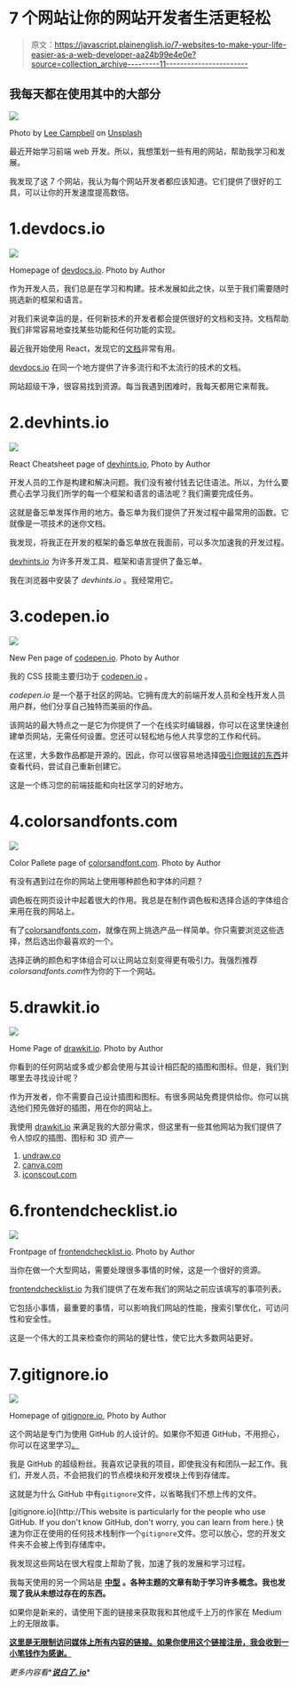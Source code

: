 # 7 个网站让你的网站开发者生活更轻松

> 原文：<https://javascript.plainenglish.io/7-websites-to-make-your-life-easier-as-a-web-developer-aa24b99e4e0e?source=collection_archive---------11----------------------->

## 我每天都在使用其中的大部分

![](img/f8c17e651291493bca4df1807f140119.png)

Photo by [Lee Campbell](https://unsplash.com/@leecampbell?utm_source=medium&utm_medium=referral) on [Unsplash](https://unsplash.com?utm_source=medium&utm_medium=referral)

最近开始学习前端 web 开发。所以，我想策划一些有用的网站，帮助我学习和发展。

我发现了这 7 个网站，我认为每个网站开发者都应该知道。它们提供了很好的工具，可以让你的开发速度提高数倍。

# 1.devdocs.io

![](img/b1d5f5dd12bbc4bdba27041360e68d9f.png)

Homepage of [devdocs.io](http://devdocs.io). Photo by Author

作为开发人员，我们总是在学习和构建。技术发展如此之快，以至于我们需要随时挑选新的框架和语言。

对我们来说幸运的是，任何新技术的开发者都会提供很好的文档和支持。文档帮助我们非常容易地查找某些功能和任何功能的实现。

最近我开始使用 React，发现它的[文档](https://reactjs.org/docs/getting-started.html)非常有用。

[devdocs.io](http://devdocs.io) 在同一个地方提供了许多流行和不太流行的技术的文档。

网站超级干净，很容易找到资源。每当我遇到困难时，我每天都用它来帮我。

# 2.devhints.io

![](img/b820f6e72af575a93fde8cf3f4ac80c6.png)

React Cheatsheet page of [devhints.io](http://devhints.io), Photo by Author

开发人员的工作是构建和解决问题。我们没有被付钱去记住语法。所以，为什么要费心去学习我们所学的每一个框架和语言的语法呢？我们需要完成任务。

这就是备忘单发挥作用的地方。备忘单为我们提供了开发过程中最常用的函数。它就像是一项技术的迷你文档。

我发现，将我正在开发的框架的备忘单放在我面前，可以多次加速我的开发过程。

[devhints.io](http://devhints.io) 为许多开发工具、框架和语言提供了备忘单。

我在浏览器中安装了 *devhints.io* 。我经常用它。

# 3.codepen.io

![](img/2ac0a6a010ef4c240c92d7762678ef8c.png)

New Pen page of [codepen.io](http://codepen.io). Photo by Author

我的 CSS 技能主要归功于 [codepen.io](http://codepen.io) 。

*codepen.io* 是一个基于社区的网站。它拥有庞大的前端开发人员和全栈开发人员用户群，他们分享自己独特而美丽的作品。

该网站的最大特点之一是它为你提供了一个在线实时编辑器，你可以在这里快速创建单页网站，无需任何设置。您还可以轻松地与他人共享您的工作和代码。

在这里，大多数作品都是开源的。因此，你可以很容易地选择[吸引你眼球的东西](https://codepen.io/trending)并查看代码，尝试自己重新创建它。

这是一个练习您的前端技能和向社区学习的好地方。

# 4.colorsandfonts.com

![](img/29501cc79d51744b3f814fa7a30c22ea.png)

Color Pallete page of [colorsandfont.com](https://www.colorsandfonts.com/). Photo by Author

有没有遇到过在你的网站上使用哪种颜色和字体的问题？

调色板在网页设计中起着很大的作用。我总是在制作调色板和选择合适的字体组合来用在我的网站上。

有了[colorsandfonts.com](http://colorsandfonts.com)，就像在网上挑选产品一样简单。你只需要浏览这些选择，然后选出你最喜欢的一个。

选择正确的颜色和字体组合可以让网站立刻变得更有吸引力。我强烈推荐*colorsandfonts.com*作为你的下一个网站。

# 5.drawkit.io

![](img/92a0aeb839251cce160b56fb4043c975.png)

Home Page of [drawkit.io](http://drawkit.io). Photo by Author

你看到的任何网站或多或少都会使用与其设计相匹配的插图和图标。但是，我们到哪里去寻找设计呢？

作为开发者，你不需要自己设计插图和图标。有很多网站免费提供给你。你可以挑选他们预先做好的插图，用在你的网站上。

我使用 [drawkit.io](http://drawkit.io) 来满足我的大部分需求，但这里有一些其他网站为我们提供了令人惊叹的插图、图标和 3D 资产—

1.  [undraw.co](https://undraw.co/)
2.  [canva.com](http://canva.com)
3.  [iconscout.com](https://iconscout.com/)

# 6.frontendchecklist.io

![](img/b6d89acb9a19490ced4f3cb0df8b6ac5.png)

Frontpage of [frontendchecklist.io](http://frontendchecklist.io). Photo by Author

当你在做一个大型网站，需要处理很多事情的时候，这是一个很好的资源。

[frontendchecklist.io](http://frontendchecklist.io) 为我们提供了在发布我们的网站之前应该填写的事项列表。

它包括小事情，最重要的事情，可以影响我们网站的性能，搜索引擎优化，可访问性和安全性。

这是一个伟大的工具来检查你的网站的健壮性，使它比大多数网站更好。

# 7.gitignore.io

![](img/227b2ff05141bc3711fcd9fe99f31874.png)

Homepage of [gitignore.io](http://gitingnore.io), Photo by Author

这个网站是专门为使用 GitHub 的人设计的。如果你不知道 GitHub，不用担心，你可以在这里学习[。](https://www.youtube.com/watch?v=SWYqp7iY_Tc)

我是 GitHub 的超级粉丝。我喜欢记录我的项目，即使我没有和团队一起工作。我们，开发人员，不会把我们的节点模块和开发模块上传到存储库。

这就是为什么 GitHub 中有`gitignore`文件，以省略我们不想上传的文件。

[gitignore.io](http://This website is particularly for the people who use GitHub. If you don't know GitHub, don't worry, you can learn from here.) 快速为你正在使用的任何技术栈制作一个`gitignore`文件。您可以放心，您的开发文件夹不会被上传到存储库中。

我发现这些网站在很大程度上帮助了我，加速了我的发展和学习过程。

我每天使用的另一个网站是 [**中型**](https://arpitfalcon.medium.com/membership) **。各种主题的文章有助于学习许多概念。我也发现了我从未想过存在的东西。**

如果你是新来的，请使用下面的链接来获取我和其他成千上万的作家在 Medium 上的无限故事。

[**这里是无限制访问媒体上所有内容的链接。如果你使用这个链接注册，我会收到一小笔钱作为感谢。**](https://arpitfalcon.medium.com/membership)

*更多内容看**[***说白了. io***](http://plainenglish.io/)*